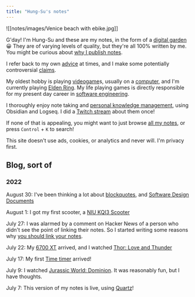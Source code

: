 ```yaml
---
title: "Hung-Su's notes"
---
```

![[notes/images/Venice beach with ebike.jpg]]

G'day! I'm Hung-Su and these are my notes, in the form of a [digital garden](notes/digital%20garden.md) 😀 They are of varying levels of quality, but they're all 100% written by me. You might be curious about [why I publish notes](notes/Why%20publish%20notes).

I refer back to my own [advice](/tags/advice) at times, and I make some potentially controversial [claims](/tags/claim).

My oldest hobby is playing [videogame](notes/videogame)s, usually on a [computer](notes/computer), and I'm currently playing [Elden Ring](notes/Elden%20Ring). My life playing games is directly responsible for my present day career in [software engineering](notes/software%20engineering).

I thoroughly enjoy note taking and [personal knowledge management](notes/PKM), using Obsidian and Logseq. I did a [Twitch stream](https://www.youtube.com/watch?v=jASsctBxZk4) about them once!

If none of that is appealing, you might want to just browse [all my notes](/notes), or press `Control` + `K` to search!

This site doesn't use ads, cookies, or analytics and never will. I'm privacy first.

## Blog, sort of

### 2022

August 30: I've been thinking a lot about [blockquotes](notes/Blockquote), and [Software Design Documents](notes/Software%20Design%20document)

August 1: I got my first scooter, a [NIU KQI3 Scooter](notes/NIU%20KQI3%20Scooter)

July 27: I was alarmed by a comment on Hacker News of a person who didn't see the point of linking their notes. So I started writing some reasons why [you should link your notes](notes/You%20should%20link%20your%20notes).

July 22: My [6700 XT](notes/6700XT) arrived, and I watched [Thor: Love and Thunder](notes/Thor%20Love%20and%20Thunder)

July 17: My first [Time timer](notes/Time%20timer) arrived!

July 9: I watched [Jurassic World: Dominion](notes/Jurassic_World_Dominion). It was reasonably fun, but I have thoughts.

July 7: This version of my notes is live, using [Quartz](notes/Quartz%20by%20Jacky)!
